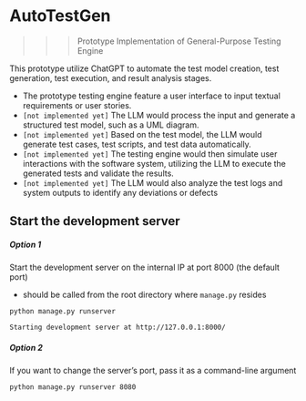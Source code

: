 # AutoTestGen

> > > Prototype Implementation of General-Purpose Testing Engine

This prototype utilize ChatGPT to automate the test model creation, test generation, test execution, and result analysis
stages.

- The prototype testing engine feature a user interface to input textual requirements or user stories.
- `[not implemented yet]` The LLM would process the input and generate a structured test model, such as a UML diagram.
- `[not implemented yet]` Based on the test model, the LLM would generate test cases, test scripts, and test data
  automatically.
- `[not implemented yet]` The testing engine would then simulate user interactions with the software system, utilizing
  the LLM to execute the generated tests and validate the results.
- `[not implemented yet]` The LLM would also analyze the test logs and system outputs to identify any deviations or
  defects

## Start the development server

##### Option 1

Start the development server on the internal IP at port 8000 (the default port)

- should be called from the root directory where `manage.py` resides

```shell
python manage.py runserver
```

```text
Starting development server at http://127.0.0.1:8000/
```

##### Option 2

If you want to change the server’s port, pass it as a command-line argument

```shell
python manage.py runserver 8080
```







